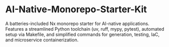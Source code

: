 # AI-Native-Monorepo-Starter-Kit
A batteries-included Nx monorepo starter for AI-native applications. Features a streamlined Python toolchain (uv, ruff, mypy, pytest), automated setup via Makefile, and simplified commands for generation, testing, IaC, and microservice containerization.
